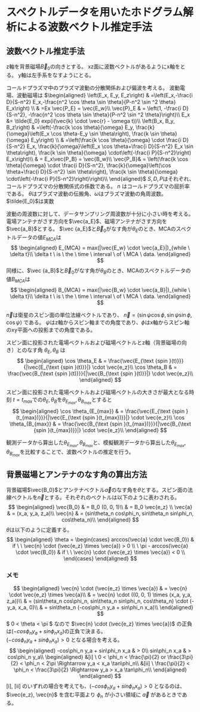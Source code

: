 # スペクトルデータを用いたホドグラム解析による波数ベクトル推定手法
## 波数ベクトル推定手法
z軸を背景磁場$\vec B_0$の向きとする。
xz面に波数ベクトルがあるようにx軸をとる。
y軸は左手系をなすようにとる。

コールドプラズマ中のプラズマ波動の分散関係および偏波を考える。
波動電場、波動磁場は
$\begin{aligned}
\left(E_x, E_y, E_z\right) & =\left(E_x,-\frac{i D}{S-n^2} E_x,-\frac{n^2 \cos \theta \sin \theta}{P-n^2 \sin ^2 \theta} E_x\right) \\
& =Ex \vec{P_E} = \vec{E_w}\\
\vec{P}_E & = \left(1, -\frac{i D}{S-n^2}, -\frac{n^2 \cos \theta \sin \theta}{P-n^2 \sin ^2 \theta}\right)\\
E_x &= \tilde{E_0} exp(i(\vec{k} \cdot \vec{r} - \omega t))\\
\left(B_x, B_y, B_z\right) & =\left(-\frac{k \cos \theta}{\omega} E_y, \frac{k}{\omega}\left(E_x \cos \theta-E_y \sin \theta\right), \frac{k \sin \theta}{\omega} E_y\right) \\
& =\left(\frac{k \cos \theta}{\omega} \cdot \frac{i D}{S-n^2} E_x, \frac{k}{\omega}\left(E_x \cos \theta+\frac{i D}{S-n^2} E_x \sin \theta\right), \frac{k \sin \theta}{\omega} \cdot\left(-\frac{i P}{S-n^2}\right) E_x\right)\\
& = E_x\vec{P_B} = \vec{B_w}\\
\vec{P_B}& = \left(\frac{k \cos \theta}{\omega} \cdot \frac{i D}{S-n^2}, \frac{k}{\omega}\left(\cos \theta+\frac{i D}{S-n^2} \sin \theta\right), \frac{k \sin \theta}{\omega} \cdot\left(-\frac{i P}{S-n^2}\right)\right)\\
\end{aligned}$
$S, D, P$はそれぞれ、コールドプラズマの分散関係式の係数である。
$n$ はコールドプラズマの屈折率である。
$\theta$はプラズマ波動の伝搬角、$\omega$はプラズマ波動の角周波数。
$\tilde{E_0}$は実数

波動の周波数に対して、データサンプリング周波数が十分に小さい時を考える。
電場アンテナがさす方向を$\vec{a_E}$、磁場アンテナがさす方向を$\vec{a_B}$とする。
$\vec {a_E}$と$\vec B_0$がなす角が$\theta_E$のとき、MCAのスペクトルデータの値$E_{MCA}$は
$$
\begin{aligned}
E_{MCA} = max(|\vec{E_w} \cdot \vec{a_E}|)_{while \ \delta t}\\
\delta t \ is \ the \ time \ interval \ of \ MCA \ data.
\end{aligned}
$$
同様に、$\vec {a_B}$と$\vec B_0$がなす角が$\theta_B$のとき、MCAのスペクトルデータの値$B_{MCA}$は
$$
\begin{aligned}
B_{MCA} = max(|\vec{B_w} \cdot \vec{a_B}|)_{while \ \delta t}\\
\delta t \ is \ the \ time \ interval \ of \ MCA \ data.
\end{aligned}
$$

$\vec{n}$は衛星のスピン面の単位法線ベクトルであり、
$\vec{n} = (\sin \psi \cos \phi, \sin \psi \sin \phi, \cos \psi)$
である。
$\psi$はz軸からスピン軸までの角度であり、$\phi$はx軸からスピン軸のxy平面への投影までの角度である。

スピン面に投影された電場ベクトルおよび磁場ベクトルとz軸（背景磁場の向き）とのなす角 $\theta_E, \theta_B$ は
$$
\begin{aligned}
\cos \theta_E & = \frac{\vec{E_{\text {spin }(t)}}}{|\vec{E_{\text {spin }(t)}}|} \cdot \vec{e_z}\\
\cos \theta_B & = \frac{\vec{B_{\text {spin }(t)}}}{|\vec{B_{\text {spin }(t)}}|} \cdot \vec{e_z}\\
\end{aligned}
$$

スピン面に投影された電場ベクトルおよび磁場ベクトルの大きさが最大となる時刻 $t=t_{max}$での$\theta_{E}, \theta_{B}$を$\theta_{E_{max}}, \theta_{B_{max}}$とすると
$$
\begin{aligned}
\cos \theta_{E_{max}} & = \frac{\vec{E_{\text {spin }(t_{max})}}}{|\vec{E_{\text {spin }(t_{max})}}|} \cdot \vec{e_z}\\
\cos \theta_{B_{max}} & = \frac{\vec{B_{\text {spin }(t_{max})}}}{|\vec{B_{\text {spin }(t_{max})}}|} \cdot \vec{e_z}\\
\end{aligned}
$$

観測データから算出した$\theta_{E_{max}}, \theta_{B_{max}}$と、模擬観測データから算出した$\theta_{E_{max}}, \theta_{B_{max}}$を比較することで、波数ベクトルの推定を行う。

## 背景磁場とアンテナのなす角の算出方法
背景磁場$\vec{B_0}$とアンテナベクトル$\vec{a}$のなす角を$θ$とする。スピン面の法線ベクトルを$\vec{n}$とする。それぞれのベクトルは以下のように表わされる。
$$
\begin{aligned}
\vec{B_0} & = B_0 (0, 0, 1)\\
& = B_0 \vec{e_z} \\
\vec{a} & = (x_a, y_a, z_a)\\
\vec{n} & = (sin\theta_n cos\phi_n, sin\theta_n sin\phi_n, cos\theta_n)\\
\end{aligned}
$$
$\theta$は以下のように定義する。
$$
\begin{aligned}
\theta =
\begin{cases}
    arccos(\vec{a} \cdot \vec{B_0}) & if \ \ \vec{n} \cdot (\vec{e_z} \times \vec{a}) > 0 \\
    \ \pi - arccos(\vec{a} \cdot \vec{B_0}) & if \ \ \vec{n} \cdot (\vec{e_z} \times \vec{a}) < 0 \\
\end{cases}
\end{aligned}
$$

### メモ
$$
\begin{aligned}
\vec{n} \cdot (\vec{e_z} \times \vec{a}) & = \vec{n} \cdot \vec{e_z} \times \vec{a}\\
& = \vec{n} \cdot ((0, 0, 1) \times (x_a, y_a, z_a))\\
& = (sin\theta_n cos\phi_n, sin\theta_n sin\phi_n, cos\theta_n) \cdot (-y_a, x_a, 0)\\
& = sin\theta_n (-cos\phi_n y_a + sin\phi_n x_a)\\
\end{aligned}
$$
$ 0 < \theta < \pi $ なので $\vec{n} \cdot (\vec{e_z} \times \vec{a})$ の正負は$(-cos\phi_n y_a + sin\phi_n x_a)$の正負で決まる。\
$(-cos\phi_n y_a + sin\phi_n x_a) > 0$ となる場合を考える。
$$
\begin{aligned}
-cos\phi_n y_a + sin\phi_n x_a & > 0\\
sin\phi_n x_a & > cos\phi_n y_a\\
\begin{aligned}
&[i] \ 0 < \phi_n < \frac{\pi}{2} or \frac{3\pi}{2} < \phi_n < 2\pi  \Rightarrow y_a < x_a \tan\phi_n\\
&[ii] \ \frac{\pi}{2} < \phi_n < \frac{3\pi}{2}  \Rightarrow y_a > x_a \tan\phi_n\\
\end{aligned}
\end{aligned}
$$
[i], [ii] のいずれの場合を考えても、$(-cos\phi_n y_a + sin\phi_n x_a) > 0$ となるのは、$\vec{e_z}, \vec{n}$ を含む平面より $\phi_n$ が小さい領域に $\vec{a}$ があるときである。
